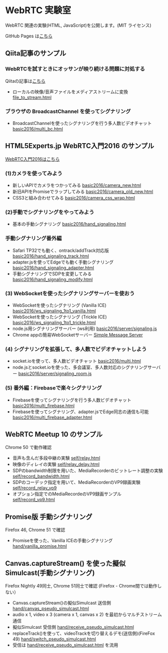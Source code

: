 # WebRTC 実験室

WebRTC 関連の実験(HTML, JavaScript)を公開します。(MIT ライセンス)

GitHub Pages は[こちら](https://mganeko.github.io/webrtcexpjp/)

## Qiita記事のサンプル

### WebRTCを試すときにオッサンが映り続ける問題に対処する

Qiitaの記事は[こちら](http://qiita.com/massie_g/items/5a6c4b69374d5997dc37)

* ローカルの映像/音声ファイルをメディアストリームに変換 [file_to_stream.html](/tool/file_to_stream.html])

### ブラウザの BroadcastChannel を使ってシグナリング
* BroadcastChannelを使ったシグナリングを行う多人数ビデオチャット [basic2016/multi_bc.html](/basic2016/multi_bc.html)



## HTML5Experts.jp WebRTC入門2016 のサンプル
[WebRTC入門2016はこちら](https://html5experts.jp/series/webrtc2016/)

### (1)カメラを使ってみよう 
* 新しいAPIでカメラをつかってみる [basic2016/camera_new.html](/basic2016/camera_new.html)
* 新旧APIをPromiseでラップしてみる [basic2016/camera_old_new.html](/basic2016/camera_old_new.html)
* CSS3と組み合わせてみる [basic2016/camera_css_wrap.html](/basic2016/camera_css_wrap.html)

### (2)手動でシグナリングをやってみよう 
* 基本の手動シグナリング [basic2016/hand_signaling.html](/basic2016/hand_signaling.html)

### 手動シグナリング番外編
* Safari TP32でも動く、ontrack/addTrack対応版 [basic2016/hand_signaling_track.html](/basic2016/hand_signaling_track.html)
* adapter.jsを使ってEdgeでも動く手動シグナリング [basic2016/hand_signaling_adapter.html](/basic2016/hand_signaling_adapter.html)
* 手動シグナリングでSDPを変更してみる [basic2016/hand_signaling_modify.html](/basic2016/hand_signaling_modify.html)

### (3) WebSocketを使ったシグナリングサーバーを使おう
* WebSocketを使ったシグナリング (Vanilla ICE) [basic2016/ws_signaling_1to1_vanilla.html](/basic2016/ws_signaling_1to1_vanilla.html)
* WebSocketを使ったシグナリング (Trickle ICE) [basic2016/ws_signaling_1to1_trickle.html](/basic2016/ws_signaling_1to1_trickle.html)
* node.js用シグナリングサーバー (ws利用) [basic2016/server/signaling.js](/basic2016/server/signaling.js)
* Chrome appの簡易WebSocketサーバー [Simple Message Server](https://chrome.google.com/webstore/detail/simple-message-server/bihajhgkmpfnmbmdnobjcdhagncbkmmp)

### (4) シグナリングを拡張して、多人数でビデオチャットしよう
* socket.ioを使って、多人数ビデオチャット [basic2016/multi.html](/basic2016/multi.html)
* node.jsとsocket.ioを使った、多会議室、多人数対応のシグナリングサーバー [basic2016/server/signaling_room.js](/basic2016/server/signaling_room.js)

### (5) 番外編：Firebaseで楽々シグナリング
* Firebaseを使ってシグナリングを行う多人数ビデオチャット [basic2016/multi_firebase.html](/basic2016/multi_firebase.html)
* Firebaseを使ってシグナリング、adapter.jsでEdge同志の通信も可能 [basic2016/multi_firebase_adapter.html](/basic2016/multi_firebase_adapter.html)


## WebRTC Meetup 10 のサンプル
Chrome 50 で動作確認
* 音声も含んだ多段中継の実験 [self/relay.html](/self/relay.html)
* 映像のディレイの実験 [self/relay_delay.html](/self/relay_delay.html)
* SDPのbandwidth制限を用いた、MediaRecorderのビットレート調整の実験 [self/record_bandwidth.html](/self/record_bandwidth.html)
* SDPのコーデック指定を用いて、MediaRecorderのVP9録画実験 [self/record_relay_vp9](/self/record_relay_vp9.html)
* オプション指定でのMediaRecordeのVP9録画サンプル [self/record_vp9.html](/self/record_vp9.html)

##  Promise版 手動シグナリング
Firefox 46, Chrome 51 で確認
* Promiseを使った、Vanilla ICEの手動シグナリング [hand/vanilla_promise.html](hand/vanilla_promise.html)

## Canvas.captureStream() を使った擬似Simulcast(手動シグナリング)
Firefox Nightly 49同士, Chrome 51同士で確認 (Firefox - Chrome間では動作しない）
* Canvas.captureStream()の擬似Simulcast 送信側 [hand/canvas_pseudo_simulcast.html](hand/canvas_pseudo_simulcast.html)
 * audio x 1, video x 3 (camera x 1, canvas x 2) を最初からマルチストリーム通信
* 擬似Simulcast 受信側 [hand/receive_pseudo_simulcast.html](hand/receive_pseudo_simulcast.html)
* replaceTrack()を使って、videoTrackを切り替えるデモ(送信側)(FireFox 49) [hand/switch_pseudo_simulcast.html](hand/switch_pseudo_simulcast.html)
 * 受信は [hand/receive_pseudo_simulcast.html](hand/receive_pseudo_simulcast.html) を流用
